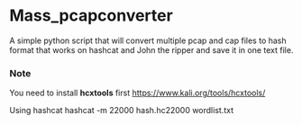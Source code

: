 # Mass_pcapconverter
A simple python script that will convert multiple pcap and cap files to hash format that works on hashcat and John the ripper and save it in one text file.


### Note
You need to install **hcxtools** first https://www.kali.org/tools/hcxtools/

Using hashcat
hashcat -m 22000 hash.hc22000 wordlist.txt
